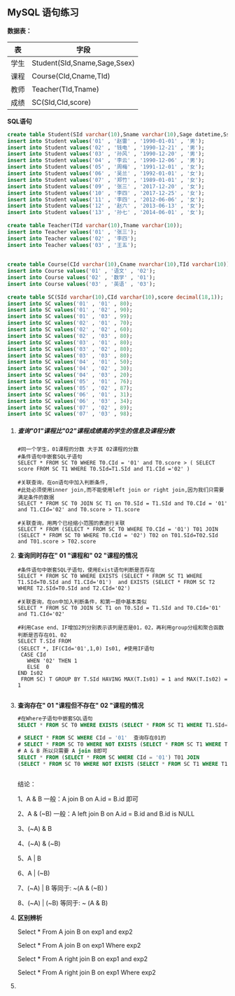 ## MySQL 语句练习

**数据表：**

| 表   | 字段                         |
| ---- | ---------------------------- |
| 学生 | Student(SId,Sname,Sage,Ssex) |
| 课程 | Course(CId,Cname,TId)        |
| 教师 | Teacher(TId,Tname)           |
| 成绩 | SC(SId,CId,score)            |

 **SQL语句**

```sql
create table Student(SId varchar(10),Sname varchar(10),Sage datetime,Ssex varchar(10));
insert into Student values('01' , '赵雷' , '1990-01-01' , '男');
insert into Student values('02' , '钱电' , '1990-12-21' , '男');
insert into Student values('03' , '孙风' , '1990-12-20' , '男');
insert into Student values('04' , '李云' , '1990-12-06' , '男');
insert into Student values('05' , '周梅' , '1991-12-01' , '女');
insert into Student values('06' , '吴兰' , '1992-01-01' , '女');
insert into Student values('07' , '郑竹' , '1989-01-01' , '女');
insert into Student values('09' , '张三' , '2017-12-20' , '女');
insert into Student values('10' , '李四' , '2017-12-25' , '女');
insert into Student values('11' , '李四' , '2012-06-06' , '女');
insert into Student values('12' , '赵六' , '2013-06-13' , '女');
insert into Student values('13' , '孙七' , '2014-06-01' , '女');
 
create table Teacher(TId varchar(10),Tname varchar(10));
insert into Teacher values('01' , '张三');
insert into Teacher values('02' , '李四');
insert into Teacher values('03' , '王五');
 
 
create table Course(CId varchar(10),Cname nvarchar(10),TId varchar(10));
insert into Course values('01' , '语文' , '02');
insert into Course values('02' , '数学' , '01');
insert into Course values('03' , '英语' , '03');
 
create table SC(SId varchar(10),CId varchar(10),score decimal(18,1));
insert into SC values('01' , '01' , 80);
insert into SC values('01' , '02' , 90);
insert into SC values('01' , '03' , 99);
insert into SC values('02' , '01' , 70);
insert into SC values('02' , '02' , 60);
insert into SC values('02' , '03' , 80);
insert into SC values('03' , '01' , 80);
insert into SC values('03' , '02' , 80);
insert into SC values('03' , '03' , 80);
insert into SC values('04' , '01' , 50);
insert into SC values('04' , '02' , 30);
insert into SC values('04' , '03' , 20);
insert into SC values('05' , '01' , 76);
insert into SC values('05' , '02' , 87);
insert into SC values('06' , '01' , 31);
insert into SC values('06' , '03' , 34);
insert into SC values('07' , '02' , 89);
insert into SC values('07' , '03' , 98);
```

1. #####  **查询"01"课程比"02"课程成绩高的学生的信息及课程分数**

   ```mysql
   #同一个学生，01课程的分数 大于其 02课程的分数
   #条件语句中嵌套SQL子语句
   SELECT * FROM SC T0 WHERE T0.CId = '01' and T0.score > ( SELECT score FROM SC T1 WHERE T0.SId=T1.SId and T1.CId ='02' )
   
   #关联查询，在on语句中加入判断条件,
   #此处必须使用inner join,而不能使用left join or right join,因为我们只需要满足条件的数据
   SELECT * FROM SC T0 JOIN SC T1 on T0.SId = T1.SId and T0.CId = '01' and T1.CId='02' and T0.score > T1.score
   
   #关联查询，用两个已经缩小范围的表进行关联
   SELECT * FROM (SELECT * FROM SC T0 WHERE T0.CId = '01') T01 JOIN (SELECT * FROM SC T0 WHERE T0.CId = '02') T02 on T01.SId=T02.SId and T01.score > T02.score
   ```

2. **查询同时存在" 01 "课程和" 02 "课程的情况**

   ```mysql
   #条件语句中嵌套SQL子语句，使用Exist语句判断是否存在
   SELECT * FROM SC T0 WHERE EXISTS (SELECT * FROM SC T1 WHERE T1.SId=T0.SId and T1.CId='01')  and EXISTS (SELECT * FROM SC T2 WHERE T2.SId=T0.SId and T2.CId='02')
   
   #关联查询，在on中加入判断条件，和第一题中基本类似
   SELECT * FROM SC T0 JOIN SC T1 on T0.SId = T1.SId and T0.CId='01' and T1.CId='02'
   
   #利用Case end、IF增加2列分别表示该列是否是01，02，再利用group分组和聚合函数判断是否存在01、02
   SELECT T.SId FROM
   (SELECT *, IF(CId='01',1,0) Is01, #使用IF语句
    CASE CId
   	  WHEN '02' THEN 1
   	  ELSE  0
   END Is02
    FROM SC) T GROUP BY T.SId HAVING MAX(T.Is01) = 1 and MAX(T.Is02) = 1
    
   ```

3. **查询存在" 01 "课程但不存在" 02 "课程的情况**

   ```sql
   #在Where子语句中嵌套SQL语句
   SELECT * FROM SC T0 WHERE EXISTS (SELECT * FROM SC T1 WHERE T1.SId=T0.SId and T1.CId='01') and NOT EXISTS (SELECT * FROM SC T2 WHERE T2.SId=T0.SId and T2.CId='02')
   
   # SELECT * FROM SC WHERE CId = '01'  查询存在01的
   # SELECT * FROM SC T0 WHERE NOT EXISTS (SELECT * FROM SC T1 WHERE T1.SId=T0.SId and T1.CId='02')查询不存在02的
   # A & B 所以只需要 A join B即可
   SELECT * FROM (SELECT * FROM SC WHERE CId = '01') T01 JOIN 
   (SELECT * FROM SC T0 WHERE NOT EXISTS (SELECT * FROM SC T1 WHERE T1.SId=T0.SId and T1.CId='02')) T02 on T01.SId=T02.SId
   
   
   
   ```

   结论：

   1、A & B 一般：A join B on A.id = B.id 即可

   2、A & (~B) 一般：A left join B on A.id = B.id and B.id is NULL

   3、(~A) & B

   4、(~A) & (~B)

   5、A | B

   6、A | (~B)

   7、(~A) | B  等同于: ~(A & (~B) )

   8、(~A) | (~B)  等同于: ~ (A & B)

4. **区别辨析**

   Select * From A join B on exp1 and exp2 

   Select * From A join B on exp1 Where exp2 

   

   Select * From A right join B on exp1 and exp2 

   Select * From A right join B on exp1 Where exp2 

5. 

 